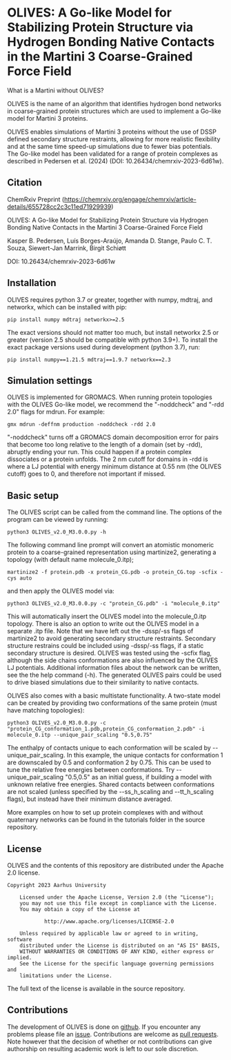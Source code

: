 # OLIVES: A Go-like Model for Stabilizing Protein Structure via Hydrogen Bonding Native Contacts in the Martini 3 Coarse-Grained Force Field

What is a Martini without OLIVES?

OLIVES is the name of an algorithm that identifies hydrogen bond networks in coarse-grained 
protein structures which are used to implement a Go-like model for Martini 3 proteins.

OLIVES enables simulations of Martini 3 proteins without the use of DSSP defined secondary structure restraints,
allowing for more realistic flexibility and at the same time speed-up simulations due to fewer bias potentials. 
The Go-like model has been validated for a range of protein complexes as described in Pedersen et al. (2024) (DOI: 10.26434/chemrxiv-2023-6d61w). 

## Citation

ChemRxiv Preprint (https://chemrxiv.org/engage/chemrxiv/article-details/655728cc2c3c11ed71929939)

OLIVES: A Go-like Model for Stabilizing Protein Structure via Hydrogen Bonding Native Contacts in the Martini 3 Coarse-Grained Force Field

Kasper B. Pedersen, Luís Borges-Araújo, Amanda D. Stange, Paulo C. T. Souza, Siewert-Jan Marrink, Birgit Schiøtt 

DOI: 10.26434/chemrxiv-2023-6d61w

## Installation

OLIVES requires python 3.7 or greater, together with numpy, mdtraj, and networkx, which can be installed with pip:

    pip install numpy mdtraj networkx>=2.5

The exact versions should not matter too much, but install networkx 2.5 or greater (version 2.5 should be compatible with python 3.9+).
To install the exact package versions used during development (python 3.7), run:
	
    pip install numpy==1.21.5 mdtraj==1.9.7 networkx==2.3

## Simulation settings

OLIVES is implemented for GROMACS. When running protein topologies with the OLIVES Go-like model, we recommend the "-noddcheck" and "-rdd 2.0" flags for mdrun. For example:

    gmx mdrun -deffnm production -noddcheck -rdd 2.0

"-noddcheck" turns off a GROMACS domain decomposition error for pairs that become too long relative to the length of a domain (set by -rdd), abruptly ending your run.
This could happen if a protein complex dissociates or a protein unfolds. 
The 2 nm cutoff for domains in -rdd is where a LJ potential with energy minimum distance at 0.55 nm (the OLIVES cutoff) goes to 0, and therefore not important if missed.

## Basic setup

The OLIVES script can be called from the command line. The options of the program 
can be viewed by running:

    python3 OLIVES_v2.0_M3.0.0.py -h

The following command line prompt will convert an atomistic monomeric protein to a coarse-grained representation using martinize2,
generating a topology (with default name molecule_0.itp);

    martinize2 -f protein.pdb -x protein_CG.pdb -o protein_CG.top -scfix -cys auto

and then apply the OLIVES model via:

    python3 OLIVES_v2.0_M3.0.0.py -c "protein_CG.pdb" -i "molecule_0.itp"

This will automatically insert the OLIVES model into the molecule_0.itp topology. There is also an option to write out the OLIVES model in a separate .itp file.
Note that we have left out the -dssp/-ss flags of martinize2 to avoid generating secondary structure restraints. 
Secondary structure restrains could be included using -dssp/-ss flags, if a static secondary structure is desired.
OLIVES was tested using the -scfix flag, although the side chains conformations are also influenced by the OLIVES LJ potentials. 
Additional information files about the network can be written, see the the help command (-h). 
The generated OLIVES pairs could be used to drive biased simulations due to their similarity to native contacts. 

OLIVES also comes with a basic multistate functionality. A two-state model can be created by providing two conformations of the same protein (must have matching topologies):

    python3 OLIVES_v2.0_M3.0.0.py -c "protein_CG_conformation_1.pdb,protein_CG_conformation_2.pdb" -i molecule_0.itp --unique_pair_scaling "0.5,0.75"

The enthalpy of contacts unique to each conformation will be scaled by --unique_pair_scaling. In this example, the unique contacts for conformation 1 are downscaled by 0.5 and conformation 2 by 0.75.
This can be used to tune the relative free energies between conformations. Try --unique_pair_scaling "0.5,0.5" as an initial guess, if building a model with unknown relative free energies. 
Shared contacts between conformations are not scaled (unless specified by the --ss_h_scaling and --tt_h_scaling flags), but instead have their minimum distance averaged.

More examples on how to set up protein complexes with and without quaternary networks can be found in the tutorials folder in the source repository.

## License

OLIVES and the contents of this repository are distributed under the Apache 2.0 license.

    Copyright 2023 Aarhus University

        Licensed under the Apache License, Version 2.0 (the "License");
        you may not use this file except in compliance with the License.
        You may obtain a copy of the License at

                http://www.apache.org/licenses/LICENSE-2.0

        Unless required by applicable law or agreed to in writing, software
        distributed under the License is distributed on an "AS IS" BASIS,
        WITHOUT WARRANTIES OR CONDITIONS OF ANY KIND, either express or implied.
        See the License for the specific language governing permissions and
        limitations under the License.

The full text of the license is available in the source repository.

## Contributions

The development of OLIVES is done on [github]. If you encounter any problems please file an [issue].
Contributions are welcome as [pull requests]. Note however that the
decision of whether or not contributions can give authorship on resulting
academic work is left to our sole discretion.

[github]: https://github.com/Martini-Force-Field-Initiative/OLIVES
[issue]: https://github.com/Martini-Force-Field-Initiative/OLIVES/issues
[pull requests]: https://github.com/Martini-Force-Field-Initiative/OLIVES/pulls




